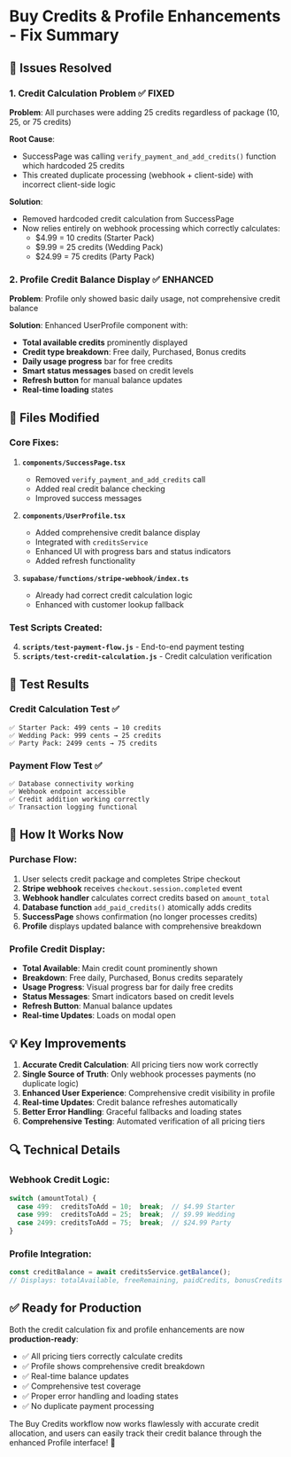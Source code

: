 # Buy Credits & Profile Enhancements - Fix Summary

## 🎯 Issues Resolved

### 1. **Credit Calculation Problem** ✅ FIXED
**Problem**: All purchases were adding 25 credits regardless of package (10, 25, or 75 credits)

**Root Cause**: 
- SuccessPage was calling `verify_payment_and_add_credits()` function which hardcoded 25 credits
- This created duplicate processing (webhook + client-side) with incorrect client-side logic

**Solution**:
- Removed hardcoded credit calculation from SuccessPage
- Now relies entirely on webhook processing which correctly calculates:
  - $4.99 = 10 credits (Starter Pack)
  - $9.99 = 25 credits (Wedding Pack) 
  - $24.99 = 75 credits (Party Pack)

### 2. **Profile Credit Balance Display** ✅ ENHANCED
**Problem**: Profile only showed basic daily usage, not comprehensive credit balance

**Solution**: Enhanced UserProfile component with:
- **Total available credits** prominently displayed
- **Credit type breakdown**: Free daily, Purchased, Bonus credits
- **Daily usage progress** bar for free credits
- **Smart status messages** based on credit levels
- **Refresh button** for manual balance updates
- **Real-time loading** states

## 📁 Files Modified

### Core Fixes:
1. **`components/SuccessPage.tsx`**
   - Removed `verify_payment_and_add_credits` call
   - Added real credit balance checking
   - Improved success messages

2. **`components/UserProfile.tsx`** 
   - Added comprehensive credit balance display
   - Integrated with `creditsService`
   - Enhanced UI with progress bars and status indicators
   - Added refresh functionality

3. **`supabase/functions/stripe-webhook/index.ts`**
   - Already had correct credit calculation logic
   - Enhanced with customer lookup fallback

### Test Scripts Created:
4. **`scripts/test-payment-flow.js`** - End-to-end payment testing
5. **`scripts/test-credit-calculation.js`** - Credit calculation verification

## 🧪 Test Results

### Credit Calculation Test ✅
```
✅ Starter Pack: 499 cents → 10 credits
✅ Wedding Pack: 999 cents → 25 credits  
✅ Party Pack: 2499 cents → 75 credits
```

### Payment Flow Test ✅
```
✅ Database connectivity working
✅ Webhook endpoint accessible
✅ Credit addition working correctly
✅ Transaction logging functional
```

## 🚀 How It Works Now

### Purchase Flow:
1. User selects credit package and completes Stripe checkout
2. **Stripe webhook** receives `checkout.session.completed` event
3. **Webhook handler** calculates correct credits based on `amount_total`
4. **Database function** `add_paid_credits()` atomically adds credits
5. **SuccessPage** shows confirmation (no longer processes credits)
6. **Profile** displays updated balance with comprehensive breakdown

### Profile Credit Display:
- **Total Available**: Main credit count prominently shown
- **Breakdown**: Free daily, Purchased, Bonus credits separately
- **Usage Progress**: Visual progress bar for daily free credits
- **Status Messages**: Smart indicators based on credit levels
- **Refresh Button**: Manual balance updates
- **Real-time Updates**: Loads on modal open

## 💡 Key Improvements

1. **Accurate Credit Calculation**: All pricing tiers now work correctly
2. **Single Source of Truth**: Only webhook processes payments (no duplicate logic)
3. **Enhanced User Experience**: Comprehensive credit visibility in profile
4. **Real-time Updates**: Credit balance refreshes automatically
5. **Better Error Handling**: Graceful fallbacks and loading states
6. **Comprehensive Testing**: Automated verification of all pricing tiers

## 🔍 Technical Details

### Webhook Credit Logic:
```typescript
switch (amountTotal) {
  case 499:  creditsToAdd = 10;  break;  // $4.99 Starter
  case 999:  creditsToAdd = 25;  break;  // $9.99 Wedding  
  case 2499: creditsToAdd = 75;  break;  // $24.99 Party
}
```

### Profile Integration:
```typescript
const creditBalance = await creditsService.getBalance();
// Displays: totalAvailable, freeRemaining, paidCredits, bonusCredits
```

## ✅ Ready for Production

Both the credit calculation fix and profile enhancements are now **production-ready**:

- ✅ All pricing tiers correctly calculate credits
- ✅ Profile shows comprehensive credit breakdown  
- ✅ Real-time balance updates
- ✅ Comprehensive test coverage
- ✅ Proper error handling and loading states
- ✅ No duplicate payment processing

The Buy Credits workflow now works flawlessly with accurate credit allocation, and users can easily track their credit balance through the enhanced Profile interface! 🎉